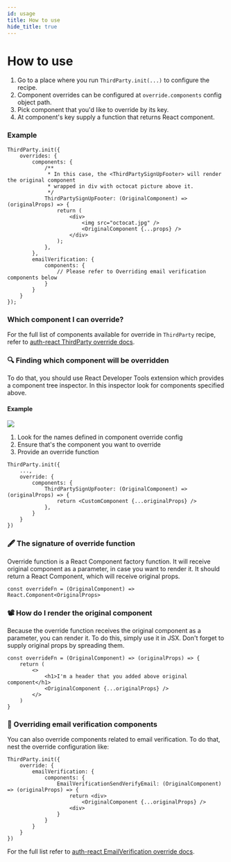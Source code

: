 ```yaml
---
id: usage
title: How to use
hide_title: true
---
```


# How to use

1. Go to a place where you run `ThirdParty.init(...)` to configure the recipe.
2. Component overrides can be configured at `override.components` config object path.
3. Pick component that you'd like to override by its key.
4. At component's key supply a function that returns React component.

### Example
<!--DOCUSAURUS_CODE_TABS-->
<!--ReactJS-->
```tsx
ThirdParty.init({
    overrides: {
        components: {
            /**
             * In this case, the <ThirdPartySignUpFooter> will render the original component
             * wrapped in div with octocat picture above it.
             */
            ThirdPartySignUpFooter: (OriginalComponent) => (originalProps) => {
                return (
                    <div>
                        <img src="octocat.jpg" />
                        <OriginalComponent {...props} />
                    </div>
                );
            },
        },
        emailVerification: {
            components: {
                // Please refer to Overriding email verification components below
            }
        }
    }
});
```
<!--END_DOCUSAURUS_CODE_TABS-->

### Which component I can override?
For the full list of components available for override in `ThirdParty` recipe, refer to
[auth-react ThirdParty override docs](/docs/auth-react/docs/thirdparty/override/components).

### 🔍 Finding which component will be overridden
To do that, you should use React Developer Tools extension which provides a component tree inspector.
In this inspector look for components specified above.

#### Example
<img src="/docs/static/assets/emailpassword/override/find-component.png" />

1. Look for the names defined in component override config
2. Ensure that's the component you want to override
3. Provide an override function

<!--DOCUSAURUS_CODE_TABS-->
<!--ReactJS-->
```tsx
ThirdParty.init({
    ...,
    override: {
        components: {
            ThirdPartySignUpFooter: (OriginalComponent) => (originalProps) => {
                return <CustomComponent {...originalProps} />
            },
        }
    }
})
```
<!--END_DOCUSAURUS_CODE_TABS-->

### 🖋️ The signature of override function
Override function is a React Component factory function. It will receive original component
as a parameter, in case you want to render it. It should return a React Component, which will receive
original props.

```tsx
const overrideFn = (OriginalComponent) => React.Component<OriginalProps>
```

### 📽️ How do I render the original component
Because the override function receives the original component as a parameter,
you can render it. To do this, simply use it in JSX. Don't forget to supply original props
by spreading them.

```tsx
const overrideFn = (OriginalComponent) => (originalProps) => {
    return (
        <>
            <h1>I'm a header that you added above original component</h1>
            <OriginalComponent {...originalProps} />
        </>
    )
}
```

### 📧 Overriding email verification components
You can also override components related to email verification.
To do that, nest the override configuration like:

<!--DOCUSAURUS_CODE_TABS-->
<!--ReactJS-->
```tsx
ThirdParty.init({
    override: {
        emailVerification: {
            components: {
                EmailVerificationSendVerifyEmail: (OriginalComponent) => (originalProps) => {
                    return <div>
                        <OriginalComponent {...originalProps} />
                    <div>
                }
            }
        }
    }
})
```
<!--END_DOCUSAURUS_CODE_TABS-->

For the full list refer to [auth-react EmailVerification override docs](/docs/auth-react/docs/emailverification/override/components).
